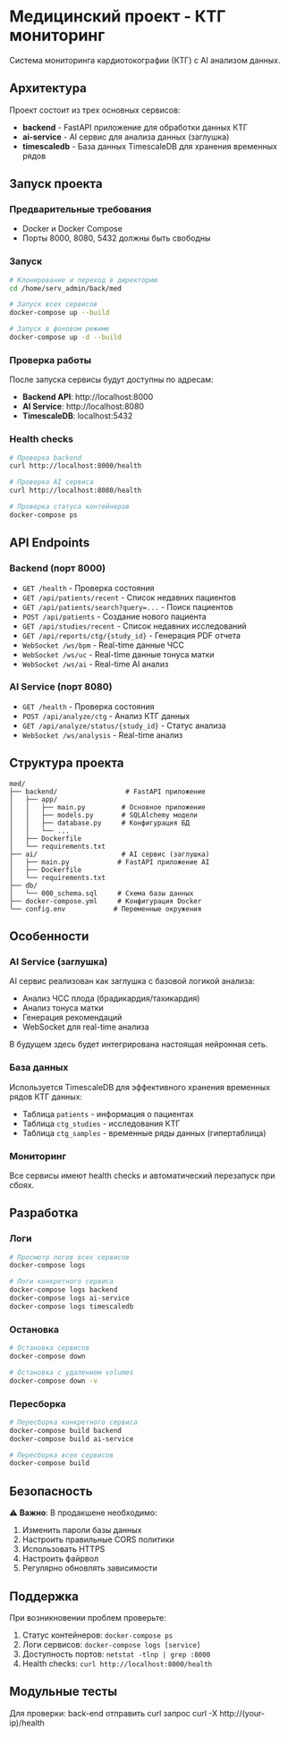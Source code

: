 # Медицинский проект - КТГ мониторинг

Система мониторинга кардиотокографии (КТГ) с AI анализом данных.

## Архитектура

Проект состоит из трех основных сервисов:

- **backend** - FastAPI приложение для обработки данных КТГ
- **ai-service** - AI сервис для анализа данных (заглушка)
- **timescaledb** - База данных TimescaleDB для хранения временных рядов

## Запуск проекта

### Предварительные требования

- Docker и Docker Compose
- Порты 8000, 8080, 5432 должны быть свободны

### Запуск

```bash
# Клонирование и переход в директорию
cd /home/serv_admin/back/med

# Запуск всех сервисов
docker-compose up --build

# Запуск в фоновом режиме
docker-compose up -d --build
```

### Проверка работы

После запуска сервисы будут доступны по адресам:

- **Backend API**: http://localhost:8000
- **AI Service**: http://localhost:8080
- **TimescaleDB**: localhost:5432

### Health checks

```bash
# Проверка backend
curl http://localhost:8000/health

# Проверка AI сервиса
curl http://localhost:8080/health

# Проверка статуса контейнеров
docker-compose ps
```

## API Endpoints

### Backend (порт 8000)

- `GET /health` - Проверка состояния
- `GET /api/patients/recent` - Список недавних пациентов
- `GET /api/patients/search?query=...` - Поиск пациентов
- `POST /api/patients` - Создание нового пациента
- `GET /api/studies/recent` - Список недавних исследований
- `GET /api/reports/ctg/{study_id}` - Генерация PDF отчета
- `WebSocket /ws/bpm` - Real-time данные ЧСС
- `WebSocket /ws/uc` - Real-time данные тонуса матки
- `WebSocket /ws/ai` - Real-time AI анализ

### AI Service (порт 8080)

- `GET /health` - Проверка состояния
- `POST /api/analyze/ctg` - Анализ КТГ данных
- `GET /api/analyze/status/{study_id}` - Статус анализа
- `WebSocket /ws/analysis` - Real-time анализ

## Структура проекта

```
med/
├── backend/                 # FastAPI приложение
│   ├── app/
│   │   ├── main.py         # Основное приложение
│   │   ├── models.py       # SQLAlchemy модели
│   │   ├── database.py     # Конфигурация БД
│   │   └── ...
│   ├── Dockerfile
│   └── requirements.txt
├── ai/                     # AI сервис (заглушка)
│   ├── main.py            # FastAPI приложение AI
│   ├── Dockerfile
│   └── requirements.txt
├── db/
│   └── 000_schema.sql     # Схема базы данных
├── docker-compose.yml     # Конфигурация Docker
└── config.env            # Переменные окружения
```

## Особенности

### AI Service (заглушка)

AI сервис реализован как заглушка с базовой логикой анализа:

- Анализ ЧСС плода (брадикардия/тахикардия)
- Анализ тонуса матки
- Генерация рекомендаций
- WebSocket для real-time анализа

В будущем здесь будет интегрирована настоящая нейронная сеть.

### База данных

Используется TimescaleDB для эффективного хранения временных рядов КТГ данных:

- Таблица `patients` - информация о пациентах
- Таблица `ctg_studies` - исследования КТГ
- Таблица `ctg_samples` - временные ряды данных (гипертаблица)

### Мониторинг

Все сервисы имеют health checks и автоматический перезапуск при сбоях.

## Разработка

### Логи

```bash
# Просмотр логов всех сервисов
docker-compose logs

# Логи конкретного сервиса
docker-compose logs backend
docker-compose logs ai-service
docker-compose logs timescaledb
```

### Остановка

```bash
# Остановка сервисов
docker-compose down

# Остановка с удалением volumes
docker-compose down -v
```

### Пересборка

```bash
# Пересборка конкретного сервиса
docker-compose build backend
docker-compose build ai-service

# Пересборка всех сервисов
docker-compose build
```

## Безопасность

⚠️ **Важно**: В продакшене необходимо:

1. Изменить пароли базы данных
2. Настроить правильные CORS политики
3. Использовать HTTPS
4. Настроить файрвол
5. Регулярно обновлять зависимости

## Поддержка

При возникновении проблем проверьте:

1. Статус контейнеров: `docker-compose ps`
2. Логи сервисов: `docker-compose logs [service]`
3. Доступность портов: `netstat -tlnp | grep :8000`
4. Health checks: `curl http://localhost:8000/health`

## Модульные тесты

Для проверки: back-end отправить curl запрос
    curl -X http://(your-ip)/health
